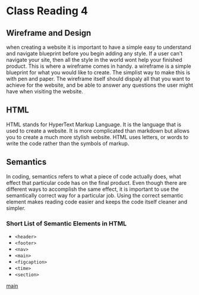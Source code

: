 # Class Reading 4  

## Wireframe and Design
when creating a website it is important to have a simple easy to understand and navigate blueprint before you begin adding any style.  If a user can't navigate your site, then all the style in the world wont help your finished product.  This is where a wireframe comes in handy.  a wireframe is a simple blueprint for what you would like to create.  The simplist way to make this is with pen and paper. The wireframe itself should dispaly all that you want to achieve for the website, and be able to answer any questions the user might have when visiting the website.  

## HTML  
HTML stands for HyperText Markup Language.  It is the language that is used to create a website.  It is more complicated than markdown but allows you to create a much more stylish website.  HTML uses letters, or words to write the code rather than the symbols of markup.

## Semantics  
In coding, semantics refers to what a piece of code actually does, what effect that particular code has on the final product. Even though there are different ways to accomplish the same effect, it is important to use the semantically correct way for a particular job.  Using the correct semantic element makes reading code easier and keeps the code itself cleaner and simpler.

### Short List of Semantic Elements in HTML  
* `<header>`
* `<footer>`
* `<nav>`
* `<main>`
* `<figcaption>`
* `<time>`
* `<section>`

[main](README.md)
